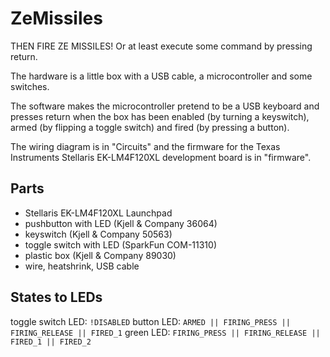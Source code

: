 # ZeMissiles

THEN FIRE ZE MISSILES! Or at least execute some command by pressing return.

The hardware is a little box with a USB cable, a microcontroller and some
switches.

The software makes the microcontroller pretend to be a USB keyboard and presses
return when the box has been enabled (by turning a keyswitch), armed (by
flipping a toggle switch) and fired (by pressing a button).

The wiring diagram is in "Circuits" and the firmware for the Texas Instruments
Stellaris EK-LM4F120XL development board is in "firmware".

## Parts

* Stellaris EK-LM4F120XL Launchpad
* pushbutton with LED (Kjell & Company 36064)
* keyswitch (Kjell & Company 50563)
* toggle switch with LED (SparkFun COM-11310)
* plastic box (Kjell & Company 89030)
* wire, heatshrink, USB cable

## States to LEDs

toggle switch LED: `!DISABLED`
button LED: `ARMED || FIRING_PRESS || FIRING_RELEASE || FIRED_1`
green LED: `FIRING_PRESS || FIRING_RELEASE || FIRED_1 || FIRED_2`
